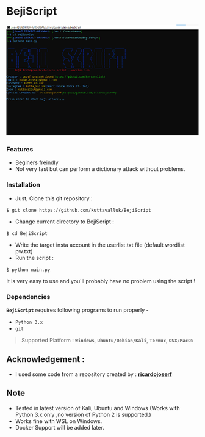 # BejiScript

<p align="center">
  <img src="ss.png">
</p>

### Features

- Beginers freindly
- Not very fast but can perform a dictionary attack without problems.

### Installation

- Just, Clone this git repository :
```
$ git clone https://github.com/kuttavalluk/BejiScript
```

- Change current directory to BejiScript :
```
$ cd BejiScript
```
-  Write the target insta account in the userlist.txt file (default wordlist pw.txt)
-  Run the script :
```
$ python main.py
```
It is very easy to use and you'll probably have no problem using the script !

### Dependencies

**`BejiScript`** requires following programs to run properly - 
- `Python 3.x`
- `git`

> Supported Platform : **`Windows`**, **`Ubuntu/Debian/Kali`**, **`Termux`**, **`OSX/MacOS`**

## Acknowledgement :
- I used some code from a repository created by : [**ricardojoserf**](https://github.com/ricardojoserf)

## Note
- Tested in latest version of Kali, Ubuntu and Windows (Works with Python 3.x only ,no version of Python 2 is supported.)
- Works fine with WSL on Windows.
- Docker Support will be added later.
